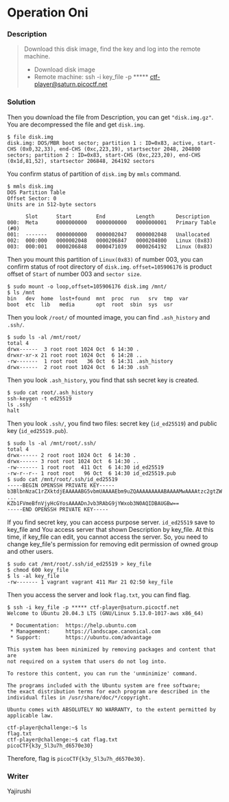 # Operation Oni
### Description
> Download this disk image, find the key and log into the remote machine.
> - Download disk image
> - Remote machine: ssh -i key_file -p ***** ctf-player@saturn.picoctf.net

### Solution
Then you download the file from Description, you can get `"disk.img.gz"`.
You are decompressed the file and get `disk.img`.
```
$ file disk.img
disk.img: DOS/MBR boot sector; partition 1 : ID=0x83, active, start-CHS (0x0,32,33), end-CHS (0xc,223,19), startsector 2048, 204800 sectors; partition 2 : ID=0x83, start-CHS (0xc,223,20), end-CHS (0x1d,81,52), startsector 206848, 264192 sectors
```
You confirm status of partition of `disk.img` by `mmls` command.
```
$ mmls disk.img
DOS Partition Table
Offset Sector: 0
Units are in 512-byte sectors

      Slot      Start        End          Length       Description
000:  Meta      0000000000   0000000000   0000000001   Primary Table (#0)
001:  -------   0000000000   0000002047   0000002048   Unallocated
002:  000:000   0000002048   0000206847   0000204800   Linux (0x83)
003:  000:001   0000206848   0000471039   0000264192   Linux (0x83)
```
Then you mount this partition of `Linux(0x83)` of number 003, you can confirm status of root directory of `disk.img`. 
`offset=105906176` is product offset of `Start` of number 003 and `sector size`.
```
$ sudo mount -o loop,offset=105906176 disk.img /mnt/
$ ls /mnt
bin   dev  home  lost+found  mnt  proc  run   srv  tmp  var
boot  etc  lib   media       opt  root  sbin  sys  usr
```
Then you look `/root/` of mounted image, you can find `.ash_history` and `.ssh/`.
```
$ sudo ls -al /mnt/root/
total 4
drwx------  3 root root 1024 Oct  6 14:30 .
drwxr-xr-x 21 root root 1024 Oct  6 14:28 ..
-rw-------  1 root root   36 Oct  6 14:31 .ash_history
drwx------  2 root root 1024 Oct  6 14:30 .ssh
```
Then you look `.ash_history`, you find that ssh secret key is created.
```
$ sudo cat root/.ash_history
ssh-keygen -t ed25519
ls .ssh/
halt
```
Then you look `.ssh/`, you find two files: secret key (`id_ed25519`) and public key (`id_ed25519.pub`).
```
$ sudo ls -al /mnt/root/.ssh/
total 4
drwx------ 2 root root 1024 Oct  6 14:30 .
drwx------ 3 root root 1024 Oct  6 14:30 ..
-rw------- 1 root root  411 Oct  6 14:30 id_ed25519
-rw-r--r-- 1 root root   96 Oct  6 14:30 id_ed25519.pub
$ sudo cat /mnt/root/.ssh/id_ed25519
-----BEGIN OPENSSH PRIVATE KEY-----
b3BlbnNzaC1rZXktdjEAAAAABG5vbmUAAAAEbm9uZQAAAAAAAAABAAAAMwAAAAtzc2gtZW
...
KZb1FVmeBfnVjyHcGYosAAAADnJvb3RAbG9jYWxob3N0AQIDBAUGBw==
-----END OPENSSH PRIVATE KEY-----
```
If you find secret key, you can access purpose server.
`id_ed25519` save to key_file and You access server that shown Description by key_file.
At this time, if key_file can edit, you cannot access the server.
So, you need to change key_file's permission for removing edit permission of owned group and other users.
```
$ sudo cat /mnt/root/.ssh/id_ed25519 > key_file
$ chmod 600 key_file
$ ls -al key_file
-rw------- 1 vagrant vagrant 411 Mar 21 02:50 key_file
```
Then you access the server and look `flag.txt`, you can find flag.
```
$ ssh -i key_file -p ***** ctf-player@saturn.picoctf.net
Welcome to Ubuntu 20.04.3 LTS (GNU/Linux 5.13.0-1017-aws x86_64)

 * Documentation:  https://help.ubuntu.com
 * Management:     https://landscape.canonical.com
 * Support:        https://ubuntu.com/advantage

This system has been minimized by removing packages and content that are
not required on a system that users do not log into.

To restore this content, you can run the 'unminimize' command.

The programs included with the Ubuntu system are free software;
the exact distribution terms for each program are described in the
individual files in /usr/share/doc/*/copyright.

Ubuntu comes with ABSOLUTELY NO WARRANTY, to the extent permitted by
applicable law.

ctf-player@challenge:~$ ls
flag.txt
ctf-player@challenge:~$ cat flag.txt
picoCTF{k3y_5l3u7h_d6570e30}
```
Therefore, flag is `picoCTF{k3y_5l3u7h_d6570e30}`.

### Writer
Yajirushi